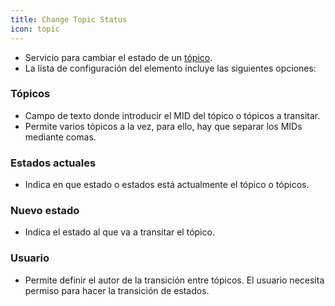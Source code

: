 ```yaml
---
title: Change Topic Status
icon: topic
---
```

* Servicio para cambiar el estado de un [tópico](concepts/topic).
* La lista de configuración del elemento incluye las siguientes opciones:

### Tópicos
* Campo de texto donde introducir el MID del tópico o tópicos a transitar.
* Permite varios tópicos a la vez, para ello, hay que separar los MIDs mediante comas.

### Estados actuales
* Indica en que estado o estados está actualmente el tópico o tópicos.

### Nuevo estado
* Indica el estado al que va a transitar el tópico.

### Usuario
* Permite definir el autor de la transición entre tópicos. El usuario necesita permiso para hacer la transición de estados.
